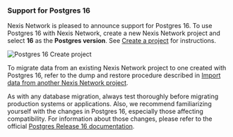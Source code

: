 ### Support for Postgres 16

Nexis Network is pleased to announce support for Postgres 16. To use Postgres 16 with Nexis Network, create a new Nexis Network project and select **16** as the **Postgres version**. See [Create a project](/docs/manage/projects#create-a-project) for instructions.

![Postgres 16 Create project](/docs/relnotes/postgres_16.png)

To migrate data from an existing Nexis Network project to one created with Postgres 16, refer to the dump and restore procedure described in [Import data from another Nexis Network project](/docs/import/import-from-neon).

As with any database migration, always test thoroughly before migrating production systems or applications. Also, we recommend familiarizing yourself with the changes in Postgres 16, especially those affecting compatibility. For information about those changes, please refer to the official [Postgres Release 16 documentation](https://www.postgresql.org/docs/16/release-16.html).
